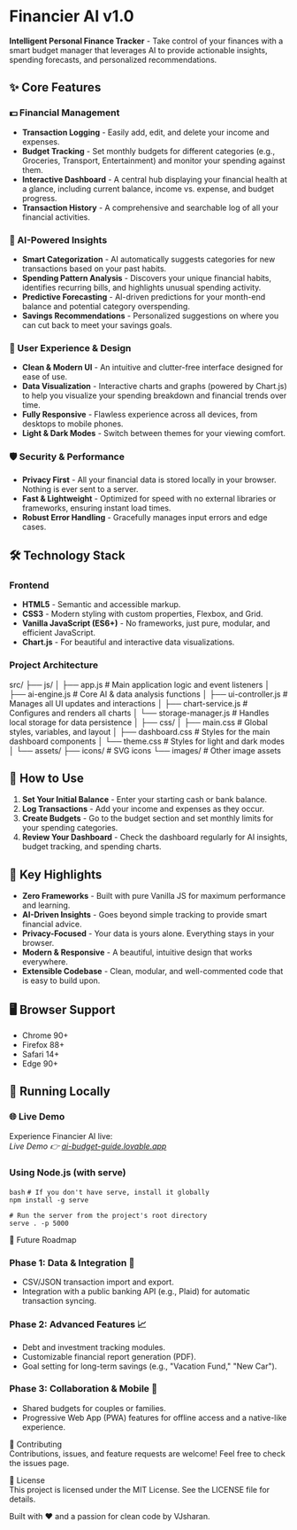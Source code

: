 # Financier AI v1.0

**Intelligent Personal Finance Tracker** - Take control of your finances with a smart budget manager that leverages AI to provide actionable insights, spending forecasts, and personalized recommendations.

## ✨ Core Features

### 💵 Financial Management
- **Transaction Logging** - Easily add, edit, and delete your income and expenses.
- **Budget Tracking** - Set monthly budgets for different categories (e.g., Groceries, Transport, Entertainment) and monitor your spending against them.
- **Interactive Dashboard** - A central hub displaying your financial health at a glance, including current balance, income vs. expense, and budget progress.
- **Transaction History** - A comprehensive and searchable log of all your financial activities.

### 🤖 AI-Powered Insights
- **Smart Categorization** - AI automatically suggests categories for new transactions based on your past habits.
- **Spending Pattern Analysis** - Discovers your unique financial habits, identifies recurring bills, and highlights unusual spending activity.
- **Predictive Forecasting** - AI-driven predictions for your month-end balance and potential category overspending.
- **Savings Recommendations** - Personalized suggestions on where you can cut back to meet your savings goals.

### 🎨 User Experience & Design
- **Clean & Modern UI** - An intuitive and clutter-free interface designed for ease of use.
- **Data Visualization** - Interactive charts and graphs (powered by Chart.js) to help you visualize your spending breakdown and financial trends over time.
- **Fully Responsive** - Flawless experience across all devices, from desktops to mobile phones.
- **Light & Dark Modes** - Switch between themes for your viewing comfort.

### 🛡️ Security & Performance
- **Privacy First** - All your financial data is stored locally in your browser. Nothing is ever sent to a server.
- **Fast & Lightweight** - Optimized for speed with no external libraries or frameworks, ensuring instant load times.
- **Robust Error Handling** - Gracefully manages input errors and edge cases.

## 🛠️ Technology Stack

### Frontend
- **HTML5** - Semantic and accessible markup.
- **CSS3** - Modern styling with custom properties, Flexbox, and Grid.
- **Vanilla JavaScript (ES6+)** - No frameworks, just pure, modular, and efficient JavaScript.
- **Chart.js** - For beautiful and interactive data visualizations.

### Project Architecture
src/
├── js/
│ ├── app.js # Main application logic and event listeners
│ ├── ai-engine.js # Core AI & data analysis functions
│ ├── ui-controller.js # Manages all UI updates and interactions
│ ├── chart-service.js # Configures and renders all charts
│ └── storage-manager.js # Handles local storage for data persistence
│
├── css/
│ ├── main.css # Global styles, variables, and layout
│ ├── dashboard.css # Styles for the main dashboard components
│ └── theme.css # Styles for light and dark modes
│
└── assets/
├── icons/ # SVG icons
└── images/ # Other image assets

## 🚀 How to Use

1. **Set Your Initial Balance** - Enter your starting cash or bank balance.
2. **Log Transactions** - Add your income and expenses as they occur.
3. **Create Budgets** - Go to the budget section and set monthly limits for your spending categories.
4. **Review Your Dashboard** - Check the dashboard regularly for AI insights, budget tracking, and spending charts.

## 🌟 Key Highlights

- **Zero Frameworks** - Built with pure Vanilla JS for maximum performance and learning.
- **AI-Driven Insights** - Goes beyond simple tracking to provide smart financial advice.
- **Privacy-Focused** - Your data is yours alone. Everything stays in your browser.
- **Modern & Responsive** - A beautiful, intuitive design that works everywhere.
- **Extensible Codebase** - Clean, modular, and well-commented code that is easy to build upon.

## 🖥️ Browser Support

- Chrome 90+
- Firefox 88+
- Safari 14+
- Edge 90+

## 🔧 Running Locally

### 🌐 Live Demo

Experience Financier AI live:  
  *Live Demo 👉 [ai-budget-guide.lovable.app](https://ai-budget-guide.lovable.app)*

### Using Node.js (with serve)
```bash```
```# If you don't have serve, install it globally```<br>
```npm install -g serve```<br>

```# Run the server from the project's root directory```<br>
```serve . -p 5000```<br>

🎯 Future Roadmap

### Phase 1: Data & Integration 🔗
- CSV/JSON transaction import and export.
- Integration with a public banking API (e.g., Plaid) for automatic transaction syncing.

### Phase 2: Advanced Features 📈
- Debt and investment tracking modules.
- Customizable financial report generation (PDF).
- Goal setting for long-term savings (e.g., "Vacation Fund," "New Car").

### Phase 3: Collaboration & Mobile 📱
- Shared budgets for couples or families.
- Progressive Web App (PWA) features for offline access and a native-like experience.

🤝 Contributing  
Contributions, issues, and feature requests are welcome! Feel free to check the issues page.

📄 License  
This project is licensed under the MIT License. See the LICENSE file for details.

Built with ❤️ and a passion for clean code by VJsharan.
